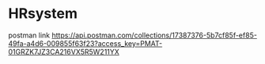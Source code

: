 # HRsystem

postman link
https://api.postman.com/collections/17387376-5b7cf85f-ef85-49fa-a4d6-009855f63f23?access_key=PMAT-01GRZK7JZ3CA216VX5R5W211YX

